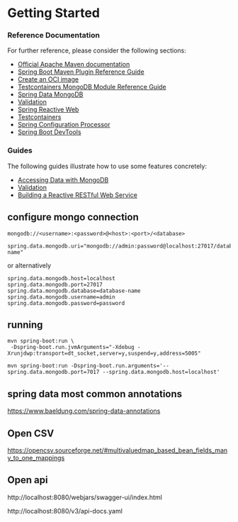 # Getting Started

### Reference Documentation

For further reference, please consider the following sections:

* [Official Apache Maven documentation](https://maven.apache.org/guides/index.html)
* [Spring Boot Maven Plugin Reference Guide](https://docs.spring.io/spring-boot/docs/3.0.4/maven-plugin/reference/html/)
* [Create an OCI image](https://docs.spring.io/spring-boot/docs/3.0.4/maven-plugin/reference/html/#build-image)
* [Testcontainers MongoDB Module Reference Guide](https://www.testcontainers.org/modules/databases/mongodb/)
* [Spring Data MongoDB](https://docs.spring.io/spring-boot/docs/3.0.4/reference/htmlsingle/#data.nosql.mongodb)
* [Validation](https://docs.spring.io/spring-boot/docs/3.0.4/reference/htmlsingle/#io.validation)
* [Spring Reactive Web](https://docs.spring.io/spring-boot/docs/3.0.4/reference/htmlsingle/#web.reactive)
* [Testcontainers](https://www.testcontainers.org/)
* [Spring Configuration Processor](https://docs.spring.io/spring-boot/docs/3.0.4/reference/htmlsingle/#appendix.configuration-metadata.annotation-processor)
* [Spring Boot DevTools](https://docs.spring.io/spring-boot/docs/3.0.4/reference/htmlsingle/#using.devtools)

### Guides

The following guides illustrate how to use some features concretely:

* [Accessing Data with MongoDB](https://spring.io/guides/gs/accessing-data-mongodb/)
* [Validation](https://spring.io/guides/gs/validating-form-input/)
* [Building a Reactive RESTful Web Service](https://spring.io/guides/gs/reactive-rest-service/)

## configure mongo connection

```
mongodb://<username>:<password>@<host>:<port>/<database>
```

```properties
spring.data.mongodb.uri="mongodb://admin:password@localhost:27017/database-name"
```
or alternatively

```properties
spring.data.mongodb.host=localhost
spring.data.mongodb.port=27017
spring.data.mongodb.database=database-name
spring.data.mongodb.username=admin
spring.data.mongodb.password=password
```


## running

```shell
mvn spring-boot:run \
 -Dspring-boot.run.jvmArguments="-Xdebug -Xrunjdwp:transport=dt_socket,server=y,suspend=y,address=5005"
```


```
mvn spring-boot:run -Dspring-boot.run.arguments='--spring.data.mongodb.port=7017 --spring.data.mongodb.host=localhost'
```


## spring data most common annotations

https://www.baeldung.com/spring-data-annotations


## Open CSV

https://opencsv.sourceforge.net/#multivaluedmap_based_bean_fields_many_to_one_mappings

## Open api
http://localhost:8080/webjars/swagger-ui/index.html


http://localhost:8080/v3/api-docs.yaml
